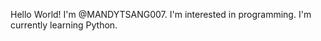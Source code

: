 
<!---
MANDYTSANG007/MANDYTSANG007 is a ✨ special ✨ repository because its `README.md` (this file) appears on your GitHub profile.
You can click the Preview link to take a look at your changes.
--->
Hello World! I'm @MANDYTSANG007. I'm interested in programming. I'm currently learning Python. 
